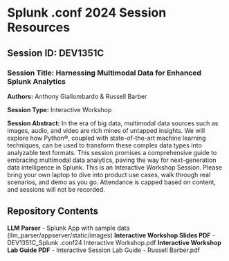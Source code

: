 # Splunk .conf 2024 Session Resources  
## Session ID: DEV1351C  
### Session Title: Harnessing Multimodal Data for Enhanced Splunk Analytics  
**Authors:** Anthony Giallombardo & Russell Barber

**Session Type:** Interactive Workshop 

**Session Abstract:** In the era of big data, multimodal data sources such as images, audio, and video are rich mines of untapped insights. We will explore how Python®, coupled with state-of-the-art machine learning techniques, can be used to transform these complex data types into analyzable text formats. This session promises a comprehensive guide to embracing multimodal data analytics, paving the way for next-generation data intelligence in Splunk. This is an Interactive Workshop Session. Please bring your own laptop to dive into product use cases, walk through real scenarios, and demo as you go. Attendance is capped based on content, and sessions will not be recorded. 
## Repository Contents 
**LLM Parser** - Splunk App with sample data (llm_parser/appserver/static/images)
**Interactive Workshop Slides PDF** - DEV1351C_Splunk .conf24 Interactive Workshop.pdf
**Interactive Workshop Lab Guide PDF** - Interactive Session Lab Guide - Russell Barber.pdf

